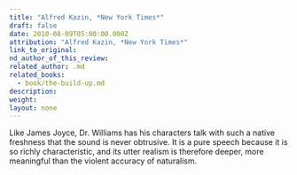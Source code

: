 ```yaml
---
title: "Alfred Kazin, *New York Times*"
draft: false
date: 2010-08-09T05:00:00.000Z
attribution: "Alfred Kazin, *New York Times*"
link_to_original:
nd_author_of_this_review:
related_author: .md
related_books:
  - book/the-build-up.md
description:
weight:
layout: none
---
```

Like James Joyce, Dr. Williams has his characters talk with such a native freshness that the sound is never obtrusive. It is a pure speech because it is so richly characteristic, and its utter realism is therefore deeper, more meaningful than the violent accuracy of naturalism.

